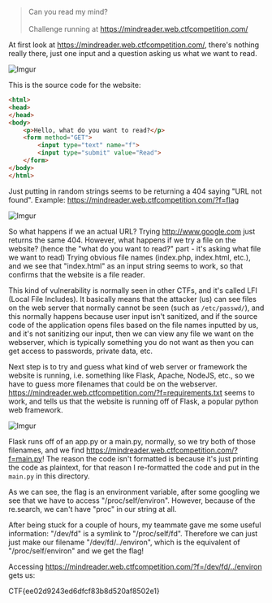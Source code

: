 >Can you read my mind?<br><br>Challenge running at https://mindreader.web.ctfcompetition.com/

At first look at https://mindreader.web.ctfcompetition.com/, there's nothing really there, just one input and a question asking us what we want to read.

![Imgur](http://i.imgur.com/ftlJy65.png)

This is the source code for the website:

```html
<html>
<head>
</head>
<body>
    <p>Hello, what do you want to read?</p>
    <form method="GET">
        <input type="text" name="f">
        <input type="submit" value="Read">
    </form>
</body>
</html>
```

Just putting in random strings seems to be returning a 404 saying "URL not found". Example: https://mindreader.web.ctfcompetition.com/?f=flag

![Imgur](http://i.imgur.com/fZf9BWR.png)

So what happens if we an actual URL? Trying http://www.google.com just returns the same 404. However, what happens if we try a file on the website? (hence the "what do you want to read?" part - it's asking what file we want to read) Trying obvious file names (index.php, index.html, etc.), and we see that "index.html" as an input string seems to work, so that confirms that the website is a file reader. 

This kind of vulnerability is normally seen in other CTFs, and it's called LFI (Local File Includes). It basically means that the attacker (us) can see files on the web server that normally cannot be seen (such as `/etc/passwd/`), and this normally happens because user input isn't sanitized, and if the source code of the application opens files based on the file names inputted by us, and it's not sanitizing our input, then we can view any file we want on the webserver, which is typically something you do not want as then you can get access to passwords, private data, etc.

Next step is to try and guess what kind of web server or framework the website is running, i.e. something like Flask, Apache, NodeJS, etc., so we have to guess more filenames that could be on the webserver. https://mindreader.web.ctfcompetition.com/?f=requirements.txt seems to work, and tells us that the website is running off of Flask, a popular python web framework. 

![Imgur](http://i.imgur.com/Vof1bja.png)

Flask runs off of an app.py or a main.py, normally, so we try both of those filenames, and we find https://mindreader.web.ctfcompetition.com/?f=main.py! The reason the code isn't formatted is because it's just printing the code as plaintext, for that reason I re-formatted the code and put in the `main.py` in this directory.

As we can see, the flag is an environment variable, after some googling we see that we have to access "/proc/self/environ". However, because of the re.search, we can't have "proc" in our string at all.

After being stuck for a couple of hours, my teammate gave me some useful information: "/dev/fd" is a symlink to "/proc/self/fd". Therefore we can just just make our filename "/dev/fd/../environ", which is the equivalent of "/proc/self/environ" and we get the flag!

Accessing https://mindreader.web.ctfcompetition.com/?f=/dev/fd/../environ gets us:

CTF{ee02d9243ed6dfcf83b8d520af8502e1}
